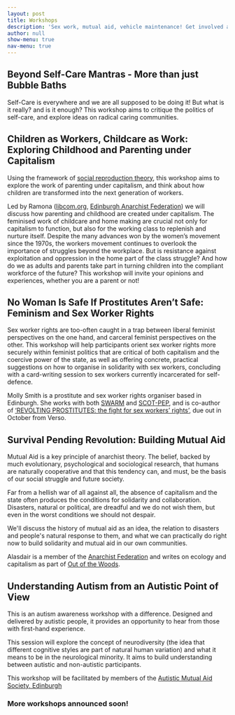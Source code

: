 ```yaml
---
layout: post
title: Workshops
description: 'Sex work, mutual aid, vehicle maintenance! Get involved at the Edinburgh Anarchist Feminist Bookfair'
author: null
show-menu: true
nav-menu: true
---
```

## Beyond Self-Care Mantras - More than just Bubble Baths

Self-Care is everywhere and we are all supposed to be doing it! But what is it really? and is it enough? This workshop aims to critique the politics of self-care, and explore ideas on radical caring communities.

## Children as Workers, Childcare as Work: Exploring Childhood and Parenting under Capitalism

Using the framework of [social reproduction theory](https://www.youtube.com/watch?v=Uur-pMk7XjY), this workshop aims to explore the work of parenting under capitalism, and think about how children are transformed into the next generation of workers.

Led by Ramona ([libcom.org](http://libcom.org), [Edinburgh Anarchist Federation](http://edinburghaf.noflag.org.uk)) we will discuss how parenting and childhood are created under capitalism. The feminised work of childcare and home making are crucial not only for capitalism to function, but also for the working class to replenish and nurture itself. Despite the many advances won by the women’s movement since the 1970s, the workers movement continues to overlook the importance of struggles beyond the workplace. But is resistance against exploitation and oppression in the home part of the class struggle? And how do we as adults and parents take part in turning children into the compliant workforce of the future? This workshop will invite your opinions and experiences, whether you are a parent or not!

## No Woman Is Safe If Prostitutes Aren’t Safe: Feminism and Sex Worker Rights

Sex worker rights are too-often caught in a trap between liberal feminist perspectives on the one hand, and carceral feminist perspectives on the other. This workshop will help participants orient sex worker rights more securely within feminist politics that are critical of both capitalism and the coercive power of the state, as well as offering concrete, practical suggestions on how to organise in solidarity with sex workers, concluding with a card-writing session to sex workers currently incarcerated for self-defence.

Molly Smith is a prostitute and sex worker rights organiser based in Edinburgh. She works with both [SWARM](https://www.swarmcollective.org/) and [SCOT-PEP](http://www.scot-pep.org.uk/), and is co-author of [‘REVOLTING PROSTITUTES: the fight for sex workers’ rights’](https://www.versobooks.com/books/2752-revolting-prostitutes), due out in October from Verso.

## Survival Pending Revolution: Building Mutual Aid

Mutual Aid is a key principle of anarchist theory. The belief, backed by much evolutionary, psychological and sociological research, that humans are naturally cooperative and that this tendency can, and must, be the basis of our social struggle and future society. 

Far from a hellish war of all against all, the absence of capitalism and the state often produces the conditions for solidarity and collaboration. Disasters, natural or political, are dreadful and we do not wish them, but even in the worst conditions we should not despair.

We'll discuss the history of mutual aid as an idea, the relation to disasters and people's natural response to them, and what we can practically do right now to build solidarity and mutual aid in our own communities.

Alasdair is a member of the [Anarchist Federation](http://edinburghaf.noflag.org.uk/) and writes on ecology and capitalism as part of [Out of the Woods](https://libcom.org/outofthewoods).

## Understanding Autism from an Autistic Point of View

This is an autism awareness workshop with a difference. Designed and delivered by autistic people, it provides an opportunity to hear from those with first-hand experience. 

This session will explore the concept of neurodiversity (the idea that different cognitive styles are part of natural human variation) and what it means to be in the neurological minority. It aims to build understanding between autistic and non-autistic participants. 

This workshop will be facilitated by members of the [Autistic Mutual Aid Society, Edinburgh](http://amase.org.uk)

### More workshops announced soon!